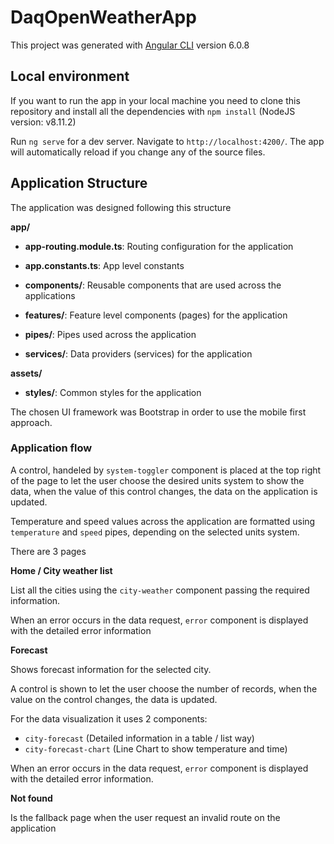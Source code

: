 # DaqOpenWeatherApp

This project was generated with [Angular CLI](https://github.com/angular/angular-cli) version 6.0.8

## Local environment

If you want to run the app in your local machine you need to clone this repository and install all the dependencies with `npm install` (NodeJS version: v8.11.2)

Run `ng serve` for a dev server. Navigate to `http://localhost:4200/`. The app will automatically reload if you change any of the source files.


## Application Structure

The application was designed following this structure

**app/**

- **app-routing.module.ts**: Routing configuration for the application

- **app.constants.ts**: App level constants

- **components/**: Reusable components that are used across the applications
 
- **features/**: Feature level components (pages) for the application
 
- **pipes/**: Pipes used across the application
 
- **services/**: Data providers (services) for the application

		
**assets/**

- **styles/**: Common styles for the application


The chosen UI framework was Bootstrap in order to use the mobile first approach.


### Application flow

A control, handeled by `system-toggler` component is placed at the top right of the page to let the user choose the desired units system to show the data, when the value of this control changes, the data on the application is updated.

Temperature and speed values across the application are formatted using `temperature` and `speed` pipes, depending on the selected units system.

There are 3 pages

**Home / City weather list**

List all the cities using the `city-weather` component passing the required information.

When an error occurs in the data request, `error` component is displayed with the detailed error information

**Forecast**

Shows forecast information for the selected city.

A control is shown to let the user choose the number of records, when the value on the control changes, the data is updated.

For the data visualization it uses 2 components:

- `city-forecast` (Detailed information in a table / list way)
- `city-forecast-chart` (Line Chart to show temperature and time)

When an error occurs in the data request, `error` component is displayed with the detailed error information.

**Not found**

Is the fallback page when the user request an invalid route on the application
